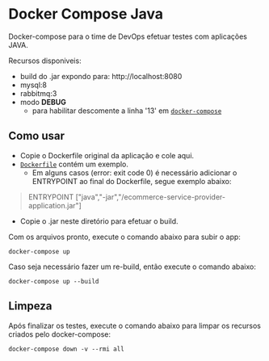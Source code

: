 # Docker Compose Java

Docker-compose para o time de DevOps efetuar testes com aplicações JAVA.

Recursos disponiveis:

- build do .jar expondo para: http://localhost:8080
- mysql:8
- rabbitmq:3
- modo **DEBUG** 
  - para habilitar descomente a linha '13' em [`docker-compose`](./docker-compose.yml)

## Como usar

- Copie o Dockerfile original da aplicação e cole aqui.
- [`Dockerfile`](./Dockerfile) contém um exemplo.
  - Em alguns casos (error: exit code 0) é necessário adicionar o ENTRYPOINT ao final do Dockerfile, segue exemplo abaixo:
    
> ENTRYPOINT ["java","-jar","/ecommerce-service-provider-application.jar"]

- Copie o .jar neste diretório para efetuar o build.

Com os arquivos pronto, execute o comando abaixo para subir o app:

```
docker-compose up
```

Caso seja necessário fazer um re-build, então execute o comando abaixo:

```
docker-compose up --build
```
## Limpeza

Após finalizar os testes, execute o comando abaixo para limpar os recursos criados pelo docker-compose:

```
docker-compose down -v --rmi all
```
